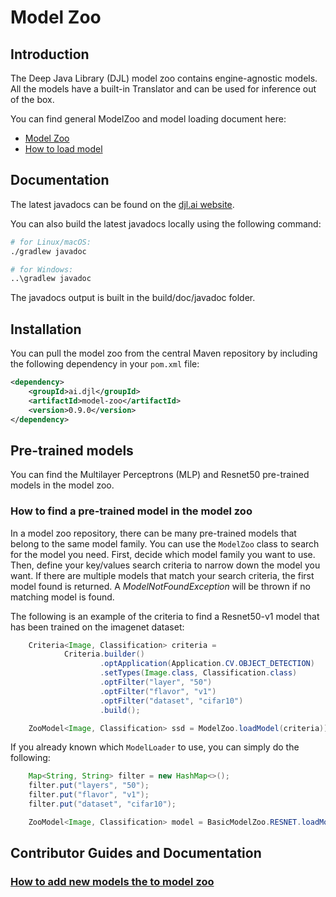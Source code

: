 # Model Zoo

## Introduction

The Deep Java Library (DJL) model zoo contains engine-agnostic models. All the models have a built-in Translator and
can be used for inference out of the box.

You can find general ModelZoo and model loading document here:

- [Model Zoo](../docs/model-zoo.md)
- [How to load model](../docs/load_model.md)

## Documentation

The latest javadocs can be found on the [djl.ai website](https://javadoc.io/doc/ai.djl/model-zoo/latest/index.html).

You can also build the latest javadocs locally using the following command:

```sh
# for Linux/macOS:
./gradlew javadoc

# for Windows:
..\gradlew javadoc
```

The javadocs output is built in the build/doc/javadoc folder.

## Installation
You can pull the model zoo from the central Maven repository by including the following dependency in your `pom.xml` file:

```xml
<dependency>
    <groupId>ai.djl</groupId>
    <artifactId>model-zoo</artifactId>
    <version>0.9.0</version>
</dependency>
```

## Pre-trained models

You can find the Multilayer Perceptrons (MLP) and Resnet50 pre-trained models in the model zoo.

### How to find a pre-trained model in the model zoo

In a model zoo repository, there can be many pre-trained models that belong to the same model family.
You can use the `ModelZoo` class to search for the model you need.
First, decide which model family you want to use. Then, define your key/values search criteria
to narrow down the model you want. If there are multiple models that match your search criteria, the first
model found is returned. A *ModelNotFoundException* will be thrown if no matching model is found.

The following is an example of the criteria to find a Resnet50-v1 model that has been trained on the imagenet dataset:

```java
    Criteria<Image, Classification> criteria =
            Criteria.builder()
                    .optApplication(Application.CV.OBJECT_DETECTION)
                    .setTypes(Image.class, Classification.class)
                    .optFilter("layer", "50")
                    .optFilter("flavor", "v1")
                    .optFilter("dataset", "cifar10")
                    .build();

    ZooModel<Image, Classification> ssd = ModelZoo.loadModel(criteria));
```

If you already known which `ModelLoader` to use, you can simply do the following:

```java
    Map<String, String> filter = new HashMap<>();
    filter.put("layers", "50");
    filter.put("flavor", "v1");
    filter.put("dataset", "cifar10");

    ZooModel<Image, Classification> model = BasicModelZoo.RESNET.loadModel(filter);
```


## Contributor Guides and Documentation

### [How to add new models the to model zoo](../docs/development/add_model_to_model-zoo.md)
